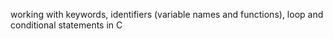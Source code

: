working with keywords, identifiers (variable names and functions), loop and conditional statements in C
